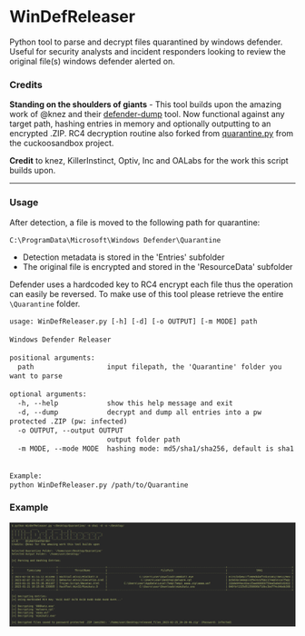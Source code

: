 # WinDefReleaser
Python tool to parse and decrypt files quarantined by windows defender. Useful for security analysts and incident responders looking to review the original file(s) windows defender alerted on.

### Credits

**Standing on the shoulders of giants** - This tool builds upon the amazing work of @knez and their [defender-dump](https://github.com/knez/defender-dump) tool. Now functional against any target path, hashing entries in memory and optionally outputting to an encrypted .ZIP. RC4 decryption routine also forked from [quarantine.py](https://raw.githubusercontent.com/brad-accuvant/cuckoo-modified/00ad13c94cc7453c40ed6152d16009ca1c8ed6f2/lib/cuckoo/common/quarantine.py) from the cuckoosandbox project.

**Credit** to knez, KillerInstinct, Optiv, Inc and OALabs for the work this script builds upon.

---

### Usage

After detection, a file is moved to the following path for quarantine:
```
C:\ProgramData\Microsoft\Windows Defender\Quarantine
```
- Detection metadata is stored in the 'Entries' subfolder
- The original file is encrypted and stored in the 'ResourceData' subfolder

Defender uses a hardcoded key to RC4 encrypt each file thus the operation can easily be reversed. To make use of this tool please retrieve the entire `\Quarantine` folder.

```
usage: WinDefReleaser.py [-h] [-d] [-o OUTPUT] [-m MODE] path

Windows Defender Releaser

positional arguments:
  path                  input filepath, the 'Quarantine' folder you want to parse

optional arguments:
  -h, --help            show this help message and exit
  -d, --dump            decrypt and dump all entries into a pw protected .ZIP (pw: infected)
  -o OUTPUT, --output OUTPUT
                        output folder path
  -m MODE, --mode MODE  hashing mode: md5/sha1/sha256, default is sha1


Example:
python WinDefReleaser.py /path/to/Quarantine
```

### Example

![Example use of the tool.](/image/windef.png "Example use of the tool.")
